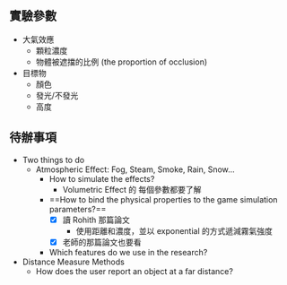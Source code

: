 ## 實驗參數
- 大氣效應
	- 顆粒濃度
	- 物體被遮擋的比例 (the proportion of occlusion)
- 目標物
	- 顏色
	- 發光/不發光
	- 高度
## 待辦事項
- Two things to do 
	- Atmospheric Effect: Fog, Steam, Smoke, Rain, Snow...
		- How to simulate the effects?
			- Volumetric Effect 的 每個參數都要了解
		- ==How to bind the physical properties to the game simulation parameters?==
			- [x] 讀 Rohith 那篇論文
				- 使用距離和濃度，並以 exponential 的方式遞減霧氣強度
			- [x] 老師的那篇論文也要看
		- Which features do we use in the research?
- Distance Measure Methods
	- How does the user report an object at a far distance?
